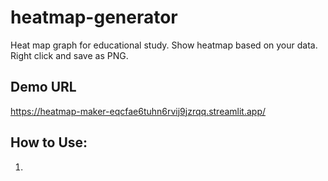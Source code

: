 # heatmap-generator
Heat map graph for educational study. Show heatmap based on your data.
Right click and save as PNG.

## Demo URL
https://heatmap-maker-eqcfae6tuhn6rvij9jzrqq.streamlit.app/

## How to Use:
1. 


